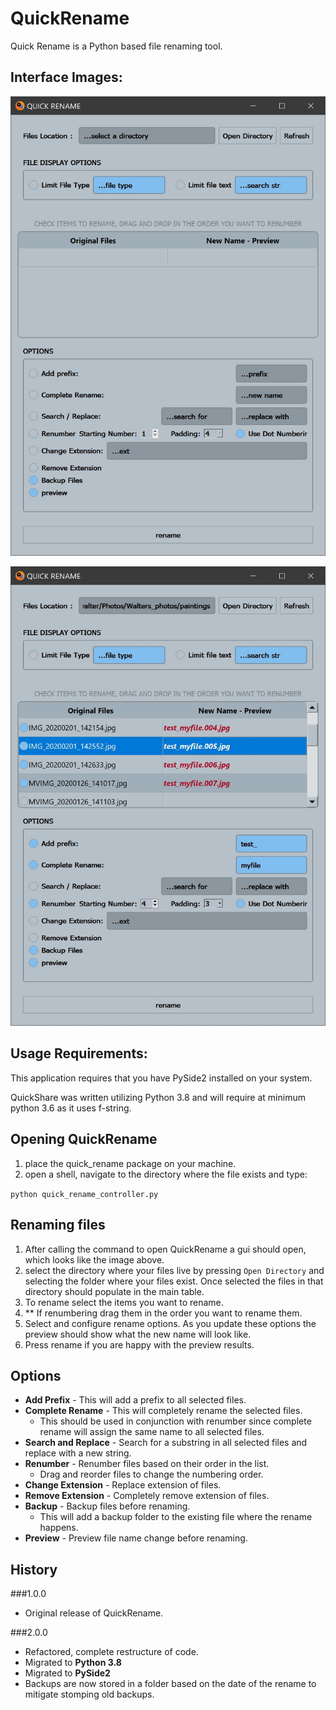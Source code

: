 # QuickRename
Quick Rename is a Python based file renaming tool.

## Interface Images:
![QuickShare](images/preview.jpg)

![QuickShare](images/preview2.jpg)

## Usage Requirements:
This application requires that you have PySide2 installed on your system. 

QuickShare was written utilizing Python 3.8 and will require at minimum python 3.6 as it uses 
f-string.

## Opening QuickRename
1. place the quick_rename package on your machine.
2. open a shell, navigate to the directory where the file exists and type:
 
 `python quick_rename_controller.py`

## Renaming files
1. After calling the command to open QuickRename a gui should open, which looks like the image above.
2. select the directory where your files live by pressing `Open Directory` and selecting the folder where your files 
   exist.  Once selected the files in that directory should populate in the main table.
3. To rename select the items you want to rename.
4. ** If renumbering drag them in the order you want to rename them.
4. Select and configure rename options. As you update these options the preview should show what the new name will look
   like.
5. Press rename if you are happy with the preview results.

## Options
- **Add Prefix** - This will add a prefix to all selected files.
- **Complete Rename** - This will completely rename the selected files.
  - This should be used in conjunction with renumber since complete rename will assign the same name to all selected files.
- **Search and Replace** - Search for a substring in all selected files and replace with a new string.
- **Renumber** - Renumber files based on their order in the list.
  - Drag and reorder files to change the numbering order.
- **Change Extension** - Replace extension of files.
- **Remove Extension** - Completely remove extension of files.
- **Backup** - Backup files before renaming.
  - This will add a backup folder to the existing file where the rename happens.
- **Preview** - Preview file name change before renaming.

## History
###1.0.0 
- Original release of QuickRename.

###2.0.0 
- Refactored, complete restructure of code.
- Migrated to **Python 3.8**
- Migrated to **PySide2**
- Backups are now stored in a folder based on the date of the rename to mitigate stomping old backups.
        

